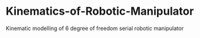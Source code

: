 # Kinematics-of-Robotic-Manipulator
Kinematic modelling of 6 degree of freedom serial robotic manipulator
